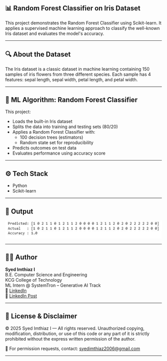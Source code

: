 ## 📊 Random Forest Classifier on Iris Dataset  

This project demonstrates the Random Forest Classifier using Scikit-learn. It applies a supervised machine learning approach to classify the well-known Iris dataset and evaluates the model's accuracy.

---

## 🔍 About the Dataset  
The Iris dataset is a classic dataset in machine learning containing 150 samples of iris flowers from three different species. Each sample has 4 features: sepal length, sepal width, petal length, and petal width.

---

## 🧠 ML Algorithm: Random Forest Classifier  
This project:

- Loads the built-in Iris dataset  
- Splits the data into training and testing sets (80/20)  
- Applies a Random Forest Classifier with:  
  - 100 decision trees (estimators)  
  - Random state set for reproducibility  
- Predicts outcomes on test data  
- Evaluates performance using accuracy score


---

## ⚙️ Tech Stack  
- Python  
- Scikit-learn

---

## 📸 Output  

![Random Forest Classifier Output](https://github.com/Syed-Imthiaz/ml-randomforest-iris/blob/main/Random%20Forest%20Classifier.JPG?raw=true)

---

## 👨‍💻 Author

**Syed Imthiaz I**  
B.E. Computer Science and Engineering  
KCG College of Technology  
ML Intern @ SystemTron – Generative AI Track  
🔗 [LinkedIn](https://www.linkedin.com/in/syed-imthiaz-i-7a308b301/)  
🔗 [LinkedIn Post](https://www.linkedin.com/feed/update/urn:li:activity:7353804350357483520/)


---

## 🚫 License & Disclaimer
© 2025 Syed Imthiaz I — All rights reserved.
Unauthorized copying, modification, distribution, or use of this code or any part of it is strictly prohibited without the express written permission of the author.

📩 For permission requests, contact: syedimthiaz2006@gmail.com

---

